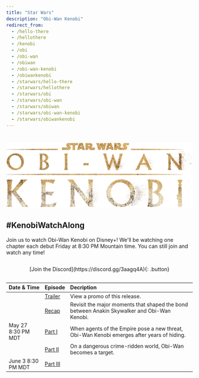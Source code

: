 ```yaml
---
title: "Star Wars"
description: "Obi-Wan Kenobi"
redirect_from:
  - /hello-there
  - /hellothere
  - /kenobi
  - /obi
  - /obi-wan
  - /obiwan
  - /obi-wan-kenobi
  - /obiwankenobi
  - /starwars/hello-there
  - /starwars/hellothere
  - /starwars/obi
  - /starwars/obi-wan
  - /starwars/obiwan
  - /starwars/obi-wan-kenobi
  - /starwars/obiwankenobi
---
```


# ![Star Wars: Obi-Wan Kenobi](/images/starwars/kenobi.png)

## #KenobiWatchAlong

Join us to watch Obi-Wan Kenobi on Disney+! We'll be watching one chapter each debut Friday at 8:30 PM Mountain time. You can still join and watch any time!

<div style="margin: 2em auto; text-align: center;" markdown="1">
[Join the Discord](https://discord.gg/3aagq4A){: .button}
</div>

Date & Time        | Episode         | Decription
:----------        | :------         | :---------
&nbsp;             | [Trailer]       | View a promo of this release.
&nbsp;             | [Recap]         | Revisit the major moments that shaped the bond between Anakin Skywalker and Obi-Wan Kenobi.
May 27 8:30 PM MDT | [Part I][s1e1]  | When agents of the Empire pose a new threat, Obi-Wan Kenobi emerges after years of hiding.
&nbsp;             | [Part II][s1e2] | On a dangerous crime-ridden world, Obi-Wan becomes a target.
June 3 8:30 PM MDT | [Part III][s1]  |

[s1]: https://www.disneyplus.com/series/obi-wan-kenobi/2JYKcHv9fRJb
[trailer]: https://www.disneyplus.com/video/4a2924c5-68e7-44b7-9d46-a89bc37f8276
[recap]: https://www.disneyplus.com/video/0aeb290f-7a28-4d22-badc-a95b64afd010
[s1e1]: https://www.disneyplus.com/video/8b783732-c891-482f-aeb9-6a52182abd70
[s1e2]: https://www.disneyplus.com/video/e8d5ea97-e72f-49dd-b617-c3a35000f598
